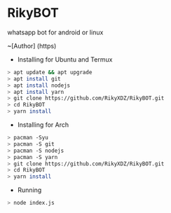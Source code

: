 # RikyBOT
whatsapp bot for android or linux

~[Author] (https)

* Installing for Ubuntu and Termux
```bash
> apt update && apt upgrade
> apt install git
> apt install nodejs
> apt install yarn
> git clone https://github.com/RikyXDZ/RikyBOT.git
> cd RikyBOT
> yarn install
```

* Installing for Arch
```bash
> pacman -Syu
> pacman -S git
> pacman -S nodejs
> pacman -S yarn
> git clone https://github.com/RikyXDZ/RikyBOT.git
> cd RikyBOT
> yarn install
```

* Running
```bash
> node index.js
```
